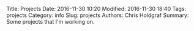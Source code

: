 Title: Projects
Date: 2016-11-30 10:20
Modified: 2016-11-30 18:40
Tags: projects
Category: info
Slug: projects
Authors: Chris Holdgraf
Summary: Some projects that I'm working on.
